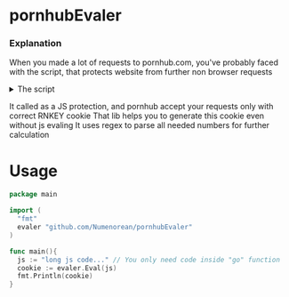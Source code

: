 # pornhubEvaler

### Explanation

When you made a lot of requests to pornhub.com, you've probably faced with the script, that protects website from further non browser requests

<details>
  <summary>The script</summary>
  
  ```javascript
  function leastFactor(n) {
if (isNaN(n) || !isFinite(n)) return NaN;
if (n==0) return 0;
if (n%1 || n*n<2) return 1;
if (n%2==0) return 2;
if (n%3==0) return 3;
if (n%5==0) return 5;
var m=Math.sqrt(n);
for (var i=7;i<=m;i+=30) {
 if (n%i==0)      return i;
 if (n%(i+4)==0)  return i+4;
 if (n%(i+6)==0)  return i+6;
 if (n%(i+10)==0) return i+10;
 if (n%(i+12)==0) return i+12;
 if (n%(i+16)==0) return i+16;
 if (n%(i+22)==0) return i+22;
 if (n%(i+24)==0) return i+24;
}
return n;
}
function go() {
var p=1992641534185; var s=389958454; var n;
if ((s >> 13) & 1)      p+=/* 120886108*
*/152880888*/* 120886108*
*/14;/*
else p-=
*/else
p-=/*
p+= */109108064*        14; if ((s >> 5) & 1)/*
p+= */p+=206490833*/*
else p-=
*/6; else  p-=  303244837*/*
p+= */6;/*
else p-=
*/if ((s >> 5) & 1) p+=/*
*13;
*/80475974*/* 120886108*
*/6;    else    p-=179580231*/*
else p-=
*/6;
if ((s >> 4) & 1)/*
p+= */p+=/*
p+= */80455957* 7;/* 120886108*
*/else p-=/* 120886108*
*/25077917*/*
else p-=
*/5; if ((s >> 15) & 1) p+=
97957449*/*
p+= */16; else /*
*13;
*/p-=14479763*/*
*13;
*/16;
p-=2111472091;
n=leastFactor(p);
{ document.cookie="RNKEY="+n+"*"+p/n+":"+s+":2040500497:1";
 document.location.reload(true); }
}
  ```
</details>

It called as a JS protection, and pornhub accept your requests only with correct RNKEY cookie
That lib helps you to generate this cookie even without js evaling
It uses regex to parse all needed numbers for further calculation

# Usage

```go
package main

import (
  "fmt"
  evaler "github.com/Numenorean/pornhubEvaler"
)

func main(){
  js := "long js code..." // You only need code inside "go" function
  cookie := evaler.Eval(js)
  fmt.Println(cookie)
}
```
